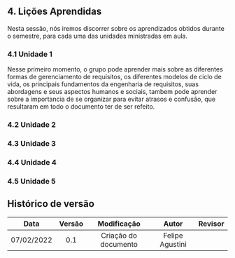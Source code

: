 ## 4. Lições Aprendidas 
Nesta sessão, nós iremos discorrer sobre os aprendizados obtidos durante o semestre, para cada uma das unidades ministradas em aula.

### 4.1 Unidade 1
Nesse primeiro momento, o grupo pode aprender mais sobre as diferentes formas de gerenciamento de requisitos, os diferentes modelos de ciclo de vida, os principais fundamentos da engenharia de requisitos, suas abordagens e seus aspectos humanos e sociais, tambem pode aprender sobre a importancia de se organizar para evitar atrasos e confusão, que resultaram em todo o documento ter de ser refeito. 

### 4.2 Unidade 2

### 4.3 Unidade 3

### 4.4 Unidade 4

### 4.5 Unidade 5



## Histórico de versão

| Data | Versão |              Modificação               |       Autor        | Revisor |
| :--------: | :----: | :------------------------------: | :----------------: | :----------------: |
| 07/02/2022 |  0.1   |       Criação do documento     |   Felipe Agustini  ||
